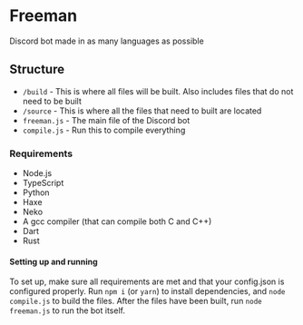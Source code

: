 # Freeman
Discord bot made in as many languages as possible
## Structure
- `/build` - This is where all files will be built. Also includes files that do not need to be built
- `/source` - This is where all the files that need to built are located
- `freeman.js` - The main file of the Discord bot
- `compile.js` - Run this to compile everything
### Requirements
- Node.js
- TypeScript
- Python
- Haxe
- Neko
- A gcc compiler (that can compile both C and C++)
- Dart
- Rust
#### Setting up and running
To set up, make sure all requirements are met and that your config.json is configured properly. Run `npm i` (or `yarn`) to install dependencies, and `node compile.js` to build the files. After the files have been built, run `node freeman.js` to run the bot itself.
